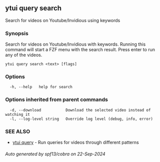 ## ytui query search

Search for videos on Youtube/Invidious using keywords

### Synopsis


Search for videos on Youtube/Invidious with keywords.
Running this command will start a FZF menu with the search result.
Press enter to run any of the videos.

```
ytui query search <text> [flags]
```

### Options

```
  -h, --help   help for search
```

### Options inherited from parent commands

```
  -d, --download           Download the selected video instead of watching it
  -l, --log-level string   Override log level (debug, info, error)
```

### SEE ALSO

* [ytui query](ytui_query.md)	 - Run queries for videos through different patterns

###### Auto generated by spf13/cobra on 22-Sep-2024
